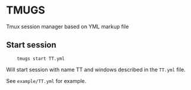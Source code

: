 # TMUGS #

Tmux session manager based on YML markup file

## Start session ##

```
    tmugs start TT.yml
```

Will start session with name TT and windows described in the `TT.yml` file.

See `example/TT.yml` for example.
